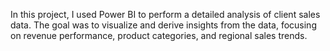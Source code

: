 In this project, I used Power BI to perform a detailed analysis of client sales data. The goal was to visualize and derive insights from the data, focusing on revenue performance, product categories, and regional sales trends.
